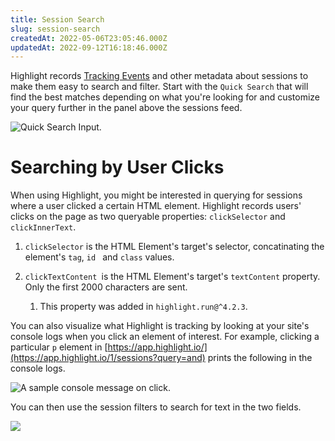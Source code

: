 ```yaml
---
title: Session Search
slug: session-search
createdAt: 2022-05-06T23:05:46.000Z
updatedAt: 2022-09-12T16:18:46.000Z
---
```


Highlight records [Tracking Events](../4_session-replay/tracking-events.md) and other metadata about sessions to make them easy to search and filter. Start with the `Quick Search` that will find the best matches depending on what you're looking for and customize your query further in the panel above the sessions feed.

![Quick Search Input.](https://archbee-image-uploads.s3.amazonaws.com/XPwQFz8tul7ogqGkmtA0y/l6Fxtyklubv4aEFnGY6-b_image.png)

# Searching by User Clicks

When using Highlight, you might be interested in querying for sessions where a user clicked a certain HTML element. Highlight records users' clicks on the page as two queryable properties: `clickSelector` and `clickInnerText`.

1.  `clickSelector` is the HTML Element's target's selector, concatinating the element's `tag`, `id ` and `class` values.

2.  `clickTextContent `is the HTML Element's target's `textContent` property. Only the first 2000 characters are sent.
    1.  This property was added in `highlight.run@^4.2.3`.

You can also visualize what Highlight is tracking by looking at your site's console logs when you click an element of interest. For example, clicking a particular `p` element in [https://app.highlight.io/](https://app.highlight.io/1/sessions?query=and) prints the following in the console logs.

![A sample console message on click.](https://archbee-image-uploads.s3.amazonaws.com/XPwQFz8tul7ogqGkmtA0y/yP5u4tqGinXhIyonAuXV1_image.png)

You can then use the session filters to search for text in the two fields.

![](https://archbee-image-uploads.s3.amazonaws.com/XPwQFz8tul7ogqGkmtA0y/2ckH93jnzBYqpCeeTWOXT_image.png)
